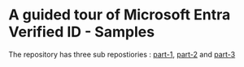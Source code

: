 #  A guided tour of Microsoft Entra Verified ID - Samples

The repository has three sub repostiories : [part-1](https://github.com/mdiallogn/vc-walkthrough/tree/main/active-directory-verifiable-credentials-node-v1), [part-2](https://github.com/mdiallogn/vc-walkthrough/tree/main/active-directory-verifiable-credentials-node-v2) and [part-3](https://github.com/mdiallogn/vc-walkthrough/tree/main/active-directory-verifiable-credentials-node-v3)
